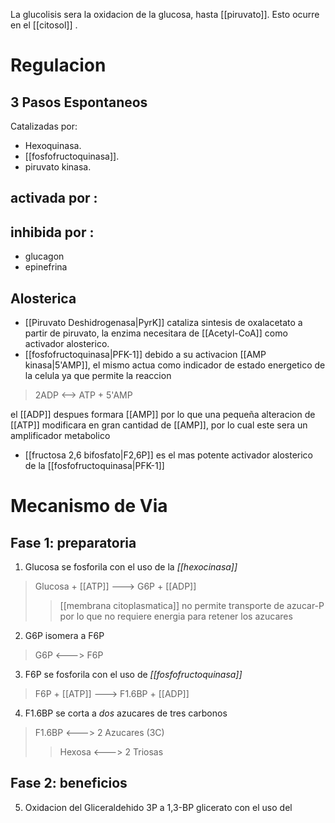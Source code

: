 La glucolisis sera la oxidacion de la glucosa, hasta [[piruvato]]. Esto ocurre en el [[citosol]] . 

# Regulacion

## 3 Pasos Espontaneos 
Catalizadas por:
- Hexoquinasa.
- [[fosfofructoquinasa]].
- piruvato kinasa.

## activada por :
## inhibida por :
- glucagon
- epinefrina

## Alosterica
-  [[Piruvato Deshidrogenasa|PyrK]] cataliza sintesis de oxalacetato a partir de piruvato, la enzima necesitara de [[Acetyl-CoA]] como activador alosterico.
-  [[fosfofructoquinasa|PFK-1]] debido a su activacion [[AMP kinasa|5'AMP]], el mismo actua como indicador de estado energetico de la celula ya que permite la reaccion
 > 2ADP <--> ATP + 5'AMP
 
   el [[ADP]] despues formara [[AMP]] por lo que una pequeña alteracion de [[ATP]] modificara en gran cantidad de [[AMP]], por lo cual este sera un amplificador metabolico 

- [[fructosa 2,6 bifosfato|F2,6P]] es el mas potente activador alosterico de la [[fosfofructoquinasa|PFK-1]] 
# Mecanismo de Via
## Fase 1: preparatoria
1. Glucosa se fosforila con el uso de la *[[hexocinasa]]*
> Glucosa + [[ATP]] ---> G6P + [[ADP]]
>> [[membrana citoplasmatica]] no permite transporte de azucar-P por lo que no requiere energia para retener los azucares
2. G6P isomera a F6P 
> G6P <---> F6P
3. F6P se fosforila con el uso de *[[fosfofructoquinasa]]*
> F6P + [[ATP]] ---> F1.6BP + [[ADP]]
4. F1.6BP se corta a *dos* azucares de tres carbonos
> F1.6BP <---> 2 Azucares (3C)
>> Hexosa <---> 2 Triosas

## Fase 2: beneficios
5. Oxidacion del Gliceraldehido 3P a 1,3-BP glicerato con el  uso del 
>